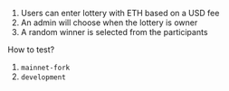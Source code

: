 1. Users can enter lottery with ETH based on a USD fee
2. An admin will choose when the lottery is owner
3. A random winner is selected from the participants

How to test?

1. `mainnet-fork`
2. `development`